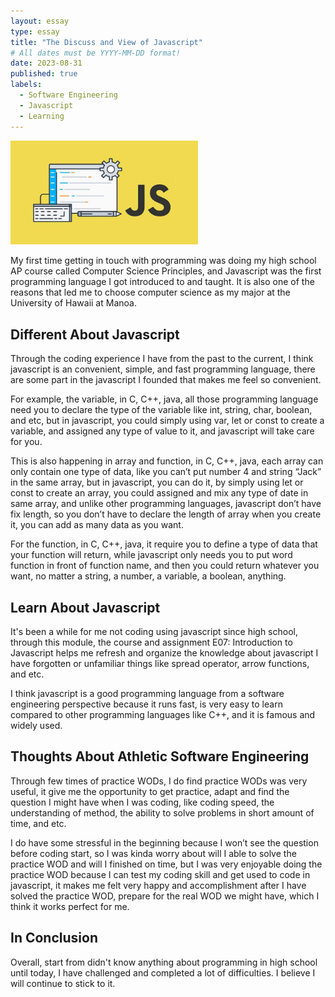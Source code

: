 ```yaml
---
layout: essay
type: essay
title: "The Discuss and View of Javascript"
# All dates must be YYYY-MM-DD format!
date: 2023-08-31
published: true
labels:
  - Software Engineering
  - Javascript
  - Learning
---
```


<img width="300px" class="rounded float-start pe-4" src="../img/javacript.jpg">

My first time getting in touch with programming was doing my high school AP course called Computer Science Principles, and Javascript was the first programming language I got introduced to and taught. It is also one of the reasons that led me to choose computer science as my major at the University of Hawaii at Manoa.

## Different About Javascript

Through the coding experience I have from the past to the current, I think javascript is an convenient, simple, and fast programming language, there are some part in the javascript I founded that makes me feel so convenient.

For example, the variable, in C, C++, java, all those programming language need you to declare the type of the variable like int, string, char, boolean, and etc, but in javascript, you could simply using var, let or const to create a variable, and assigned any type of value to it, and javascript will take care for you.

This is also happening in array and function, in C, C++, java, each array can only contain one type of data, like you can’t put number 4 and string “Jack” in the same array, but in javascript, you can do it, by simply using let or const to create an array, you could assigned and mix any type of date in same array, and unlike other programming languages, javascript don’t have fix length, so you don’t have to declare the length of array when you create it, you can add as many data as you want.

For the function, in C, C++, java, it require you to define a type of data that your function will return, while javascript only needs you to put word function in front of function name, and then you could return whatever you want, no matter a string, a number, a variable, a boolean, anything.

## Learn About Javascript

It's been a while for me not coding using javascript since high school, through this module, the course and assignment E07: Introduction to Javascript helps me refresh and organize the knowledge about javascript I have forgotten or unfamiliar things like spread operator, arrow functions, and etc.

I think javascript is a good programming language from a software engineering perspective because it runs fast, is very easy to learn compared to other programming languages like C++, and it is famous and widely used.

## Thoughts About Athletic Software Engineering

Through few times of practice WODs, I do find practice WODs was very useful, it give me the opportunity to get practice, adapt and find the question I might have when I was coding, like coding speed, the understanding of method, the ability to solve problems in short amount of time, and etc.

I do have some stressful in the beginning because I won’t see the question before coding start, so I was kinda worry about will I able to solve the practice WOD and will I finished  on time, but I was very enjoyable doing the practice WOD because I can test my coding skill and get used to code in javascript, it makes me felt very happy and accomplishment after I have solved the practice WOD, prepare for the real WOD we might have, which I think it works perfect for me.


## In Conclusion

Overall, start from didn't know anything about programming in high school until today, I have challenged and completed a lot of difficulties. I believe I will continue to stick to it.
